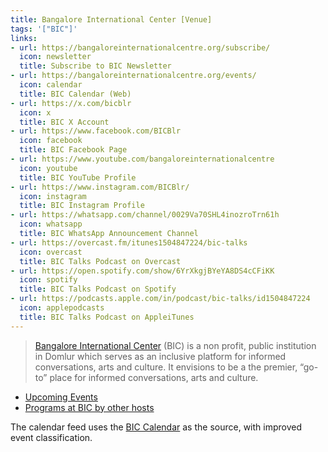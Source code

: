```yaml
---
title: Bangalore International Center [Venue]
tags: '["BIC"]'
links:
- url: https://bangaloreinternationalcentre.org/subscribe/
  icon: newsletter
  title: Subscribe to BIC Newsletter
- url: https://bangaloreinternationalcentre.org/events/
  icon: calendar
  title: BIC Calendar (Web)
- url: https://x.com/bicblr
  icon: x
  title: BIC X Account
- url: https://www.facebook.com/BICBlr
  icon: facebook
  title: BIC Facebook Page
- url: https://www.youtube.com/bangaloreinternationalcentre
  icon: youtube
  title: BIC YouTube Profile
- url: https://www.instagram.com/BICBlr/
  icon: instagram
  title: BIC Instagram Profile
- url: https://whatsapp.com/channel/0029Va70SHL4inozroTrn61h
  icon: whatsapp
  title: BIC WhatsApp Announcement Channel
- url: https://overcast.fm/itunes1504847224/bic-talks
  icon: overcast
  title: BIC Talks Podcast on Overcast
- url: https://open.spotify.com/show/6YrXkgjBYeYA8DS4cCFiKK
  icon: spotify
  title: BIC Talks Podcast on Spotify
- url: https://podcasts.apple.com/in/podcast/bic-talks/id1504847224
  icon: applepodcasts
  title: BIC Talks Podcast on AppleiTunes
--- 
```

> [Bangalore International Center](https://bangaloreinternationalcentre.org/)
(BIC) is a non profit, public institution in Domlur which serves as an
inclusive platform for informed conversations, arts and culture. It
envisions to be a the premier, “go-to” place for informed conversations,
arts and culture.

- [Upcoming Events](https://bangaloreinternationalcentre.org/events/)
- [Programs at BIC by other hosts](https://bangaloreinternationalcentre.org/programs-others/)

The calendar feed uses the [BIC Calendar](https://bangaloreinternationalcentre.org/events/?ical=1)
as the source, with improved event classification.